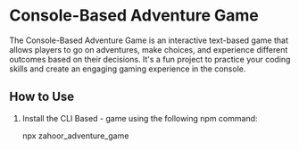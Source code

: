 # Console-Based Adventure Game

The Console-Based Adventure Game is an interactive text-based game that allows players to go on adventures, make choices, and experience different outcomes based on their decisions. It's a fun project to practice your coding skills and create an engaging gaming experience in the console.

## How to Use

1. Install the CLI Based - game using the following npm command:

   npx zahoor_adventure_game